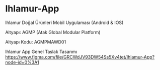 # Ihlamur-App
Ihlamur Doğal Ürünleri Mobil Uygulaması (Android & IOS)

Altyapı: AGMP (Atak Global Modular Platform)

Altyapı Kodu: AGMPMAWD01

Ihlamur App Genel Taslak Tasarımı
https://www.figma.com/file/GRCWdJV93DW54Ss5Xv4tet/Ihlamur-App?node-id=0%3A1
